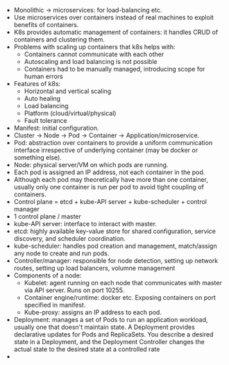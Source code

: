 - Monolithic -> microservices: for load-balancing etc.
- Use microservices over containers instead of real machines to exploit
  benefits of containers.
- K8s provides automatic management of containers: it handles CRUD of
  containers and clustering them.
- Problems with scaling up containers that k8s helps with:
  * Containers cannot communicate with each other
  * Autoscaling and load balancing is not possible
  * Containers had to be manually managed, introducing scope for human errors
- Features of k8s:
  * Horizontal and vertical scaling
  * Auto healing
  * Load balancing
  * Platform (cloud/virtual/physical)
  * Fault tolerance
- Manifest: initial configuration.
- Cluster -> Node -> Pod -> Container -> Application/microservice.
- Pod: abstraction over containers to provide a uniform communication interface
  irrespective of underlying container (may be docker or something else).
- Node: physical server/VM on which pods are running.
- Each pod is assigned an IP address, not each container in the pod.
- Although each pod may theoretically have more than one container, usually
  only one container is run per pod to avoid tight coupling of containers.
- Control plane = etcd + kube-API server + kube-scheduler + control manager
- 1 control plane / master
- kube-API server: interface to interact with master.
- etcd: highly available key-value store for shared configuration, service
  discovery, and scheduler coordination.
- kube-scheduler: handles pod creation and management, match/assign any node to
  create and run pods.
- Controller/manager: responsible for node detection, setting up network
  routes, setting up load balancers, volumne management
- Components of a node:
  * Kubelet: agent running on each node that communicates with master via API
    server. Runs on port 10255.
  * Container engine/runtime: docker etc. Exposing containers on port specified in
    manifest.
  * Kube-proxy: assigns an IP address to each pod.
- Deployment: manages a set of Pods to run an application workload, usually one
  that doesn't maintain state. A Deployment provides declarative updates for
  Pods and ReplicaSets. You describe a desired state in a Deployment, and the
  Deployment Controller changes the actual state to the desired state at a
  controlled rate
- 

